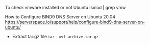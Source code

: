 To check vmware installed or not
Ubuntu
lsmod | grep vmw

How to Configure BIND9 DNS Server on Ubuntu 20.04
https://serverspace.io/support/help/configure-bind9-dns-server-on-ubuntu/

- Extract tar.gz file `tar -xvf archive.tar.gz`
